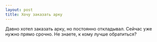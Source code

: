 ```yaml
---
layout: post 
title: Хочу заказать арку 
--- 
```

Давно хотел заказать арку, но постоянно откладывал. Сейчас уже нужно прямо срочно. Не знаете, к кому лучше обратиться?